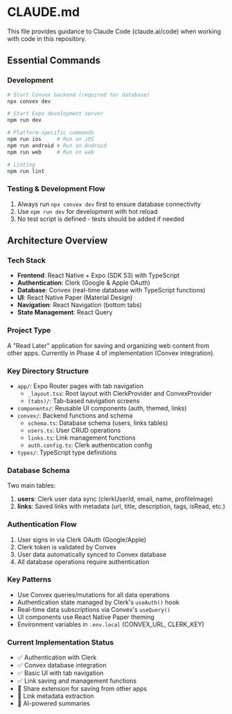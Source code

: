 # CLAUDE.md

This file provides guidance to Claude Code (claude.ai/code) when working with code in this repository.

## Essential Commands

### Development

```bash
# Start Convex backend (required for database)
npx convex dev

# Start Expo development server
npm run dev

# Platform-specific commands
npm run ios     # Run on iOS
npm run android # Run on Android
npm run web     # Run on web

# Linting
npm run lint
```

### Testing & Development Flow

1. Always run `npx convex dev` first to ensure database connectivity
2. Use `npm run dev` for development with hot reload
3. No test script is defined - tests should be added if needed

## Architecture Overview

### Tech Stack

- **Frontend**: React Native + Expo (SDK 53) with TypeScript
- **Authentication**: Clerk (Google & Apple OAuth)
- **Database**: Convex (real-time database with TypeScript functions)
- **UI**: React Native Paper (Material Design)
- **Navigation**: React Navigation (bottom tabs)
- **State Management**: React Query

### Project Type

A "Read Later" application for saving and organizing web content from other apps. Currently in Phase 4 of implementation (Convex integration).

### Key Directory Structure

- `app/`: Expo Router pages with tab navigation
  - `_layout.tsx`: Root layout with ClerkProvider and ConvexProvider
  - `(tabs)/`: Tab-based navigation screens
- `components/`: Reusable UI components (auth, themed, links)
- `convex/`: Backend functions and schema
  - `schema.ts`: Database schema (users, links tables)
  - `users.ts`: User CRUD operations
  - `links.ts`: Link management functions
  - `auth.config.ts`: Clerk authentication config
- `types/`: TypeScript type definitions

### Database Schema

Two main tables:

1. **users**: Clerk user data sync (clerkUserId, email, name, profileImage)
2. **links**: Saved links with metadata (url, title, description, tags, isRead, etc.)

### Authentication Flow

1. User signs in via Clerk OAuth (Google/Apple)
2. Clerk token is validated by Convex
3. User data automatically synced to Convex database
4. All database operations require authentication

### Key Patterns

- Use Convex queries/mutations for all data operations
- Authentication state managed by Clerk's `useAuth()` hook
- Real-time data subscriptions via Convex's `useQuery()`
- UI components use React Native Paper theming
- Environment variables in `.env.local` (CONVEX_URL, CLERK_KEY)

### Current Implementation Status

- ✅ Authentication with Clerk
- ✅ Convex database integration
- ✅ Basic UI with tab navigation
- ✅ Link saving and management functions
- 🚧 Share extension for saving from other apps
- 🚧 Link metadata extraction
- 🚧 AI-powered summaries
